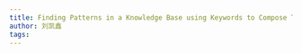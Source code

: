 ```yaml
---
title: Finding Patterns in a Knowledge Base using Keywords to Compose Table Answers
author: 刘凯鑫
tags:
---
```

